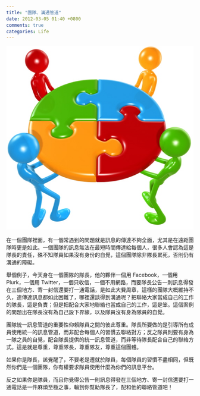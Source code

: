 ```yaml
---
title: "團隊、溝通管道"
date: 2012-03-05 01:40 +0800
comments: true
categories: Life
---
```


![](/images/team.jpg)

在一個團隊裡面，有一個常遇到的問題就是訊息的傳達不夠全面，尤其是在遠距團隊時更是如此。一個團隊的訊息無法在最短時間傳達給每個人，很多人會認為這是隊長的責任，殊不知隊員如果沒有身份的自覺，這個團隊除非隊長累死，否則仍有溝通的障礙。

舉個例子，今天身在一個團隊的隊長，他的夥伴一個用 Facebook，一個用 Plurk，一個用 Twitter，一個只收信，一個不用網路，而要隊長公告一則訊息得發在三個地方、寄一封信還要打一通電話，是如此大費周章，這樣的團隊大概維持不久，連傳達訊息都如此困難了，哪裡還談得到溝通呢？把聯絡大家當成自己的工作的隊長，這是負責；但是把配合大家地聯絡也當成自己的工作，這是笨。這個案例的問題出在隊長沒有為自己設下界線，以及隊員沒有身為隊員的自覺。

團隊統一訊息管道的重要性仰賴隊員之間的彼此尊重。隊長所要做的是引導所有成員使用統一的訊息管道，而非配合每個人的習慣去聯絡對方；反之隊員則要有身為一隊之員的自覺，配合隊長提供的統一訊息管道，而非等待隊長配合自己的聯絡方式。這是就是尊重，尊重隊長，尊重隊友，尊重這個團體。

如果你是隊長，該覺醒了，不要老是遷就於隊員，每個隊員的習慣不盡相同，但既然你們是一個團隊，你有權要求隊員使用什麼為你們的訊息平台。

反之如果你是隊員，而且你覺得公告一則訊息得發在三個地方、寄一封信還要打一通電話是一件麻煩至極之事，輪到你幫助隊長了，配和他的聯絡管道吧！


